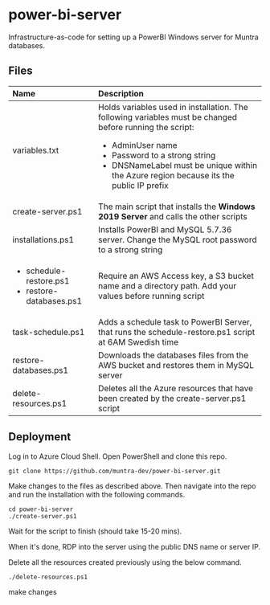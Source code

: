 # power-bi-server
Infrastructure-as-code for setting up a PowerBI Windows server for Muntra databases.

## Files
| Name | Description |
| :--- | :---------- |
| variables.txt  | Holds variables used in installation. The following variables must be changed before running the script:<ul><li>AdminUser name</li><li>Password to a strong string</li><li>DNSNameLabel must be unique within the Azure region because its the public IP prefix</li></ul> |
| create-server.ps1  | The main script that installs the **Windows 2019 Server** and calls the other scripts |
| installations.ps1  | Installs PowerBI and MySQL 5.7.36 server. Change the MySQL root password to a strong string |
| <ul><li>schedule-restore.ps1</li><li>restore-databases.ps1</li></ul> | Require an AWS Access key, a S3 bucket name and a directory path. Add your values before running script |
| task-schedule.ps1  | Adds a schedule task to PowerBI Server, that runs the schedule-restore.ps1 script at 6AM Swedish time |
| restore-databases.ps1  | Downloads the databases files from the AWS bucket and restores them in MySQL server |
| delete-resources.ps1  | Deletes all the Azure resources that have been created by the create-server.ps1 script |

## Deployment

Log in to Azure Cloud Shell. Open PowerShell and clone this repo.

```
git clone https://github.com/muntra-dev/power-bi-server.git
```

Make changes to the files as described above. Then navigate into the repo and run the installation with the following commands.

```
cd power-bi-server
./create-server.ps1
```

Wait for the script to finish (should take 15-20 mins).

When it's done, RDP into the server using the public DNS name or server IP.

Delete all the resources created previously using the below command.

```
./delete-resources.ps1

```

make changes
